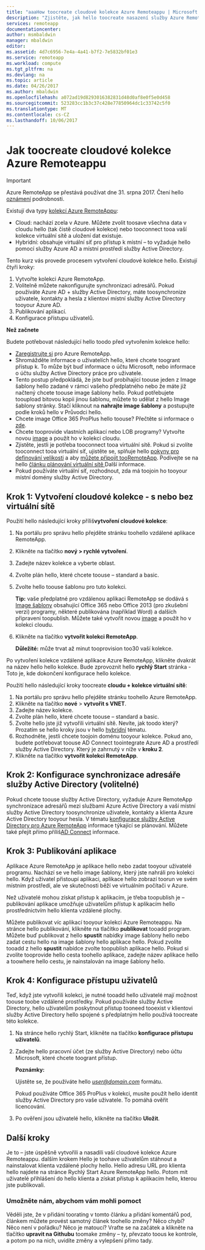 ```yaml
---
title: "aaaHow toocreate cloudové kolekce Azure Remoteappu | Microsoft Docs"
description: "Zjistěte, jak hello toocreate nasazení služby Azure RemoteApp, která ukládá data v cloudu Azure."
services: remoteapp
documentationcenter: 
author: msmbaldwin
manager: mbaldwin
editor: 
ms.assetid: 4d7c6956-7e4a-4a41-b7f2-7e5832bf01e3
ms.service: remoteapp
ms.workload: compute
ms.tgt_pltfrm: na
ms.devlang: na
ms.topic: article
ms.date: 04/26/2017
ms.author: mbaldwin
ms.openlocfilehash: a072ad19d8293016382831d48d0af8e0f5e0d458
ms.sourcegitcommit: 523283cc1b3c37c428e77850964dc1c33742c5f0
ms.translationtype: MT
ms.contentlocale: cs-CZ
ms.lasthandoff: 10/06/2017
---
```

# <a name="how-toocreate-a-cloud-collection-of-azure-remoteapp"></a>Jak toocreate cloudové kolekce Azure Remoteappu
> [!IMPORTANT]
> Azure RemoteApp se přestává používat dne 31. srpna 2017. Čtení hello [oznámení](https://go.microsoft.com/fwlink/?linkid=821148) podrobnosti.
> 
> 

Existují dva typy [kolekcí Azure RemoteAppu](remoteapp-collections.md): 

* Cloud: nachází zcela v Azure. Můžete zvolit toosave všechna data v cloudu hello (tak čistě cloudové kolekce) nebo tooconnect tooa vaší kolekce virtuální sítě a uložení dat existuje.   
* Hybridní: obsahuje virtuální síť pro přístup k místní – to vyžaduje hello pomocí služby Azure AD a místní prostředí služby Active Directory.

Tento kurz vás provede procesem vytvoření cloudové kolekce hello. Existují čtyři kroky: 

1. Vytvořte kolekci Azure RemoteApp.
2. Volitelně můžete nakonfigurujte synchronizaci adresářů. Pokud používáte Azure AD + služby Active Directory, máte toosynchronize uživatele, kontakty a hesla z klientovi místní služby Active Directory tooyour Azure AD.
3. Publikování aplikací.
4. Konfigurace přístupu uživatelů.

**Než začnete**

Budete potřebovat následující hello toodo před vytvořením kolekce hello:

* [Zaregistrujte si](https://azure.microsoft.com/services/remoteapp/) pro Azure RemoteApp. 
* Shromážděte informace o uživatelích hello, které chcete toogrant přístup k. To může být buď informace o účtu Microsoft, nebo informace o účtu služby Active Directory práce pro uživatele.
* Tento postup předpokládá, že jste buď probíhající toouse jeden z Image šablony hello zadané v rámci vašeho předplatného nebo že máte již načtený chcete toouse image šablony hello. Pokud potřebujete tooupload bitovou kopii jinou šablonu, můžete to udělat z hello Image šablony stránky. Stačí kliknout na **nahrajte image šablony** a postupujte podle kroků hello v Průvodci hello. 
* Chcete image Office 365 ProPlus hello toouse? Přečtěte si informace o [zde](remoteapp-officesubscription.md).
* Chcete tooprovide vlastních aplikací nebo LOB programy? Vytvořte novou [image](remoteapp-imageoptions.md) a použít ho v kolekci cloudu.
* Zjistěte, jestli je potřeba tooconnect tooa virtuální sítě. Pokud si zvolíte tooconnect tooa virtuální síť, ujistěte se, splňuje hello [pokyny pro definování velikosti](remoteapp-vnetsizing.md) a aby [můžete připojit tooRemoteApp](remoteapp-vnet.md). Podívejte se na hello [článku plánování virtuální sítě ](remoteapp-planvnet.md)Další informace.
* Pokud používáte virtuální síť, rozhodnout, zda má toojoin ho tooyour místní domény služby Active Directory.

## <a name="step-1-create-a-cloud-collection---with-or-without-a-vnet"></a>Krok 1: Vytvoření cloudové kolekce - s nebo bez virtuální sítě
Použití hello následující kroky příliš**vytvoření cloudové kolekce**:

1. Na portálu pro správu hello přejděte stránku toohello vzdálené aplikace RemoteApp.
2. Klikněte na tlačítko **nový > rychlé vytvoření**.
3. Zadejte název kolekce a vyberte oblast.
4. Zvolte plán hello, které chcete toouse – standard a basic.
5. Zvolte hello toouse šablonu pro tuto kolekci. 
   
    **Tip:** vaše předplatné pro vzdálenou aplikaci RemoteApp se dodává s [Image šablony](remoteapp-images.md) obsahující Office 365 nebo Office 2013 (pro zkušební verzi) programy, některé publikována (například Word) a dalších připraveni toopublish. Můžete také vytvořit novou [image](remoteapp-imageoptions.md) a použít ho v kolekci cloudu.
6. Klikněte na tlačítko **vytvořit kolekci RemoteApp**.
   
    **Důležité:** může trvat až minut tooprovision too30 vaší kolekce.

Po vytvoření kolekce vzdálené aplikace Azure RemoteApp, klikněte dvakrát na název hello hello kolekce. Bude zprovoznit hello **rychlý Start** stránka - Toto je, kde dokončení konfigurace hello kolekce.

Použití hello následující kroky toocreate **cloudu + kolekce virtuální sítě**:

1. Na portálu pro správu hello přejděte stránku toohello Azure RemoteApp.
2. Klikněte na tlačítko **nové** > **vytvořit s VNET**.
3. Zadejte název kolekce.
4. Zvolte plán hello, které chcete toouse – standard a basic.
5. Zvolte hello jste již vytvořili virtuální sítě. Nevíte, jak toodo který? Prozatím se hello kroky jsou v hello [hybridní](remoteapp-create-hybrid-deployment.md) tématu.
6. Rozhodněte, jestli chcete toojoin doménu tooyour kolekce. Pokud ano, budete potřebovat toouse AD Connect toointegrate Azure AD a prostředí služby Active Directory. Který je zahrnutý v níže v **kroku 2**.
7. Klikněte na tlačítko **vytvořit kolekci RemoteApp**.

## <a name="step-2-configure-active-directory-directory-synchronization-optional"></a>Krok 2: Konfigurace synchronizace adresáře služby Active Directory (volitelné)
Pokud chcete toouse služby Active Directory, vyžaduje Azure RemoteApp synchronizace adresářů mezi službami Azure Active Directory a vaší místní služby Active Directory toosynchronize uživatele, kontakty a klienta Azure Active Directory tooyour hesla. V tématu [konfigurace služby Active Directory pro Azure RemoteApp](remoteapp-ad.md) informace týkající se plánování. Můžete také přejít přímo příliš[AD Connect](https://blogs.technet.microsoft.com/enterprisemobility/2014/08/04/connecting-ad-and-azure-ad-only-4-clicks-with-azure-ad-connect/) informace.

## <a name="step-3-publish-apps"></a>Krok 3: Publikování aplikace
Aplikace Azure RemoteApp je aplikace hello nebo zadat tooyour uživatelé programu. Nachází se ve hello image šablony, který jste nahráli pro kolekci hello. Když uživatel přistoupí aplikaci, aplikace hello zobrazí toorun ve svém místním prostředí, ale ve skutečnosti běží ve virtuálním počítači v Azure. 

Než uživatelé mohou získat přístup k aplikacím, je třeba toopublish je – publikování aplikace umožňuje uživatelům přístup k aplikacím hello prostřednictvím hello klienta vzdálené plochy.

Můžete publikovat víc aplikací tooyour kolekci Azure Remoteappu. Na stránce hello publikování, klikněte na tlačítko **publikovat** tooadd program. Můžete buď publikovat z hello **spustit** nabídky image šablony hello nebo zadat cestu hello na image šablony hello aplikace hello. Pokud zvolíte tooadd z hello **spustit** nabídce zvolte toopublish aplikace hello. Pokud si zvolíte tooprovide hello cesta toohello aplikace, zadejte název aplikace hello a toowhere hello cestu, je nainstalován na image šablony hello.

## <a name="step-4-configure-user-access"></a>Krok 4: Konfigurace přístupu uživatelů
Teď, když jste vytvořili kolekci, je nutné tooadd hello uživatelé mají možnost toouse toobe vzdálené prostředky. Pokud používáte služby Active Directory, hello uživatelům poskytnout přístup tooneed tooexist v klientovi služby Active Directory hello spojené s předplatným hello používá toocreate této kolekce.

1. Na stránce hello rychlý Start, klikněte na tlačítko **konfigurace přístupu uživatelů**. 
2. Zadejte hello pracovní účet (ze služby Active Directory) nebo účtu Microsoft, které chcete toogrant přístup.
   
   **Poznámky:** 
   
   Ujistěte se, že používáte hello  *user@domain.com*  formátu.
   
   Pokud používáte Office 365 ProPlus v kolekci, musíte použít hello identit služby Active Directory pro vaše uživatele. To pomáhá ověřit licencování. 
3. Po ověření jsou uživatelé hello, klikněte na tlačítko **Uložit**.

## <a name="next-steps"></a>Další kroky
Je to – jste úspěšně vytvořili a nasadili vaší cloudové kolekce Azure Remoteappu. dalším krokem Hello je toohave uživatelům stáhnout a nainstalovat klienta vzdálené plochy hello. Hello adresu URL pro klienta hello najdete na stránce Rychlý Start Azure RemoteApp hello. Potom mít uživatelé přihlášení do hello klienta a získat přístup k aplikacím hello, kterou jste publikovali.

### <a name="help-us-help-you"></a>Umožněte nám, abychom vám mohli pomoct
Věděli jste, že v přidání toorating v tomto článku a přidání komentářů pod, článkem můžete provést samotný článek toohello změny? Něco chybí? Něco není v pořádku? Něco je matoucí? Vraťte se na začátek a klikněte na tlačítko **upravit na Githubu** toomake změny – ty, převzato toous ke kontrole, a potom po na nich, uvidíte změny a vylepšení přímo tady.

